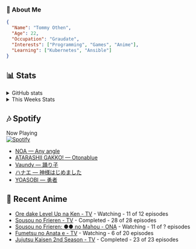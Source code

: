 ### 👋 About Me
```json
{
  "Name": "Tommy Othen",
  "Age": 22,
  "Occupation": "Graudate",
  "Interests": ["Programming", "Games", "Anime"],
  "Learning": ["Kubernetes", "Ansible"]
}
```

## 📊 Stats
<details>
  <summary>GitHub stats</summary>
  <a href="https://github.com/anuraghazra/github-readme-stats">
    <img src="https://github-readme-stats.vercel.app/api?username=tommyothen&show_icons=true&count_private=true&hide=prs,issues">
  </a>
</details>

<details>
  <summary>This Weeks Stats</summary>
  <a href="https://github.com/anuraghazra/github-readme-stats">
    <img src="https://github-readme-stats.vercel.app/api/wakatime?username=tommyothen&cache_seconds=1800&custom_title=Top%20Languages">
  </a>
</details>

## 🎶 Spotify
Now Playing\
[![Spotify](https://novatorem-dasushiasian.vercel.app/api/spotify)](https://open.spotify.com/user/g90805640970)
<!-- LASTFM:START -->
* [NOA — Any angle](https://www.last.fm/music/NOA/_/Any+angle)
* [ATARASHII GAKKO! — Otonablue](https://www.last.fm/music/ATARASHII+GAKKO!/_/Otonablue)
* [Vaundy — 踊り子](https://www.last.fm/music/Vaundy/_/%E8%B8%8A%E3%82%8A%E5%AD%90)
* [ハナエ — 神様はじめました](https://www.last.fm/music/%E3%83%8F%E3%83%8A%E3%82%A8/_/%E7%A5%9E%E6%A7%98%E3%81%AF%E3%81%98%E3%82%81%E3%81%BE%E3%81%97%E3%81%9F)
* [YOASOBI — 勇者](https://www.last.fm/music/YOASOBI/_/%E5%8B%87%E8%80%85)<!-- LASTFM:END -->

## 🗻 Recent Anime
<!-- ANIME-LIST:START -->
* [Ore dake Level Up na Ken - TV](https://myanimelist.net/anime/52299/Ore_dake_Level_Up_na_Ken) - Watching - 11 of 12 episodes
* [Sousou no Frieren - TV](https://myanimelist.net/anime/52991/Sousou_no_Frieren) - Completed - 28 of 28 episodes
* [Sousou no Frieren: ●● no Mahou - ONA](https://myanimelist.net/anime/56885/Sousou_no_Frieren__●●_no_Mahou) - Watching - 11 of ? episodes
* [Fumetsu no Anata e - TV](https://myanimelist.net/anime/41025/Fumetsu_no_Anata_e) - Watching - 6 of 20 episodes
* [Jujutsu Kaisen 2nd Season - TV](https://myanimelist.net/anime/51009/Jujutsu_Kaisen_2nd_Season) - Completed - 23 of 23 episodes<!-- ANIME-LIST:END -->
